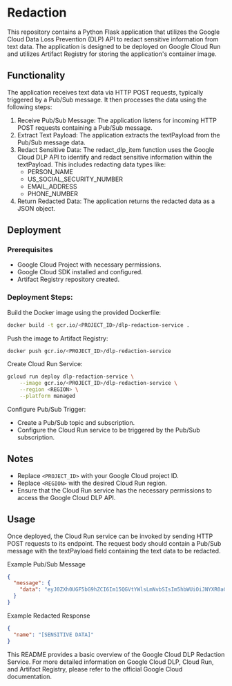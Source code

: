 # Redaction

This repository contains a Python Flask application that utilizes the Google Cloud Data Loss Prevention (DLP) API to redact sensitive information from text data. The application is designed to be deployed on Google Cloud Run and utilizes Artifact Registry for storing the application's container image.

## Functionality

The application receives text data via HTTP POST requests, typically triggered by a Pub/Sub message. It then processes the data using the following steps:

1. Receive Pub/Sub Message: The application listens for incoming HTTP POST requests containing a Pub/Sub message.
2. Extract Text Payload: The application extracts the textPayload from the Pub/Sub message data.
3. Redact Sensitive Data: The redact_dlp_item function uses the Google Cloud DLP API to identify and redact sensitive information within the textPayload. This includes redacting data types like:
   - PERSON_NAME
   - US_SOCIAL_SECURITY_NUMBER
   - EMAIL_ADDRESS
   - PHONE_NUMBER
4. Return Redacted Data: The application returns the redacted data as a JSON object.

## Deployment

### Prerequisites

- Google Cloud Project with necessary permissions.
- Google Cloud SDK installed and configured.
- Artifact Registry repository created.

### Deployment Steps:

Build the Docker image using the provided Dockerfile:

```sh
docker build -t gcr.io/<PROJECT_ID>/dlp-redaction-service .
```

Push the image to Artifact Registry:

```sh
docker push gcr.io/<PROJECT_ID>/dlp-redaction-service
```

Create Cloud Run Service:

```sh
gcloud run deploy dlp-redaction-service \
    --image gcr.io/<PROJECT_ID>/dlp-redaction-service \
    --region <REGION> \
    --platform managed
```

Configure Pub/Sub Trigger:

- Create a Pub/Sub topic and subscription.
- Configure the Cloud Run service to be triggered by the Pub/Sub subscription.

## Notes

- Replace `<PROJECT_ID>` with your Google Cloud project ID.
- Replace `<REGION>` with the desired Cloud Run region.
- Ensure that the Cloud Run service has the necessary permissions to access the Google Cloud DLP API.

## Usage

Once deployed, the Cloud Run service can be invoked by sending HTTP POST requests to its endpoint. The request body should contain a Pub/Sub message with the textPayload field containing the text data to be redacted.

Example Pub/Sub Message

```json
{
  "message": {
    "data": "eyJ0ZXh0UGF5bG9hZCI6Im15QGVtYWlsLmNvbSIsIm5hbWUiOiJNYXR0aGV3IFJvYmluc29uIn0="
  }
}
```

Example Redacted Response

```json
{
  "name": "[SENSITIVE DATA]"
}
```

This README provides a basic overview of the Google Cloud DLP Redaction Service. For more detailed information on Google Cloud DLP, Cloud Run, and Artifact Registry, please refer to the official Google Cloud documentation.
